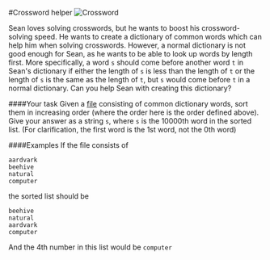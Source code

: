 #Crossword helper
![Crossword](http://i4.irishmirror.ie/incoming/article2813250.ece/ALTERNATES/s615/cryptic-crossword-img.jpg)


Sean loves solving crosswords, but he wants to boost his crossword-solving speed.
He wants to create a dictionary of common words which can help him when solving
crosswords. However, a normal dictionary is not good enough for Sean, as he wants
to be able to look up words by length first. More specifically, a word `s` should
come before another word `t` in Sean's dictionary if either the length of `s` is less than the length of `t` or the length of `s` is the same as the length of `t`, but `s` would come before `t` in a normal dictionary. Can you help Sean with creating this dictionary?

####Your task
Given a [file](https://gist.githubusercontent.com/arnet95/e4526120a65f952a5865cfb92549af4d/raw/f064bb2c4a0fa0699c20d7614149e789d0186d18/crosswords_data.txt) consisting of common dictionary words, sort them
in increasing order (where the order here is the order defined above). Give your answer as a string `s`, where `s` is the 10000th word in the sorted list.
(For clarification, the first word is the 1st word, not the 0th word)

####Examples
If the file consists of
```
aardvark
beehive
natural
computer
```
the sorted list should be
```
beehive
natural
aardvark
computer
```
And the 4th number in this list would be `computer`
